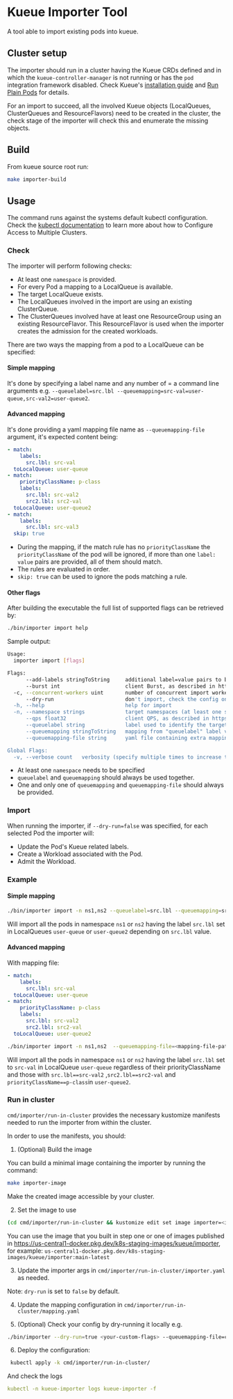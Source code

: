 # Kueue Importer Tool

A tool able to import existing pods into kueue.

## Cluster setup

The importer should run in a cluster having the Kueue CRDs defined and in which the `kueue-controller-manager` is not running or has the `pod` integration framework disabled. Check Kueue's [installation guide](https://kueue.sigs.k8s.io/docs/installation/) and [Run Plain Pods](https://kueue.sigs.k8s.io/docs/tasks/run_plain_pods/#before-you-begin) for details.

For an import to succeed, all the involved Kueue objects (LocalQueues, ClusterQueues and ResourceFlavors) need to be created in the cluster, the check stage of the importer will check this and enumerate the missing objects.

## Build

From kueue source root run:

 ```bash
make importer-build

 ```

## Usage

The command runs against the systems default kubectl configuration. Check the [kubectl documentation](https://kubernetes.io/docs/tasks/access-application-cluster/configure-access-multiple-clusters/) to learn more about how to Configure Access to Multiple Clusters.

### Check

The importer will perform following checks:

- At least one `namespace` is provided.
- For every Pod a  mapping to a LocalQueue is available.
- The target LocalQueue exists.
- The LocalQueues involved in the import are using an existing ClusterQueue.
- The ClusterQueues involved have at least one ResourceGroup using an existing ResourceFlavor. This ResourceFlavor is used when the importer creates the admission for the created workloads.

There are two ways the mapping from a pod to a LocalQueue can be specified:

#### Simple mapping

It's done by specifying a label name and any number of <label-value>=<localQueue-name> a command line arguments e.g.  `--queuelabel=src.lbl --queuemapping=src-val=user-queue,src-val2=user-queue2`.

#### Advanced mapping

It's done providing a yaml mapping file name as `--queuemapping-file` argument, it's expected content being:

```yaml
- match:
    labels:
      src.lbl: src-val
  toLocalQueue: user-queue
- match:
    priorityClassName: p-class
    labels:
      src.lbl: src-val2
      src2.lbl: src2-val
  toLocalQueue: user-queue2
- match:
    labels:
      src.lbl: src-val3
  skip: true
```

- During the mapping, if the match rule has no `priorityClassName` the `priorityClassName` of the pod will be ignored, if more than one `label: value` pairs are provided, all of them should match.
- The rules are evaluated in order.
- `skip: true` can be used to ignore the pods matching a rule.

#### Other flags

After building the executable the full list of supported flags can be retrieved by:

```bash
./bin/importer import help
```
Sample output:

```bash
Usage:
  importer import [flags]

Flags:
      --add-labels stringToString     additional label=value pairs to be added to the imported pods and created workloads (default [])
      --burst int                     client Burst, as described in https://kubernetes.io/docs/reference/config-api/apiserver-eventratelimit.v1alpha1/#eventratelimit-admission-k8s-io-v1alpha1-Limit (default 50)
  -c, --concurrent-workers uint       number of concurrent import workers (default 8)
      --dry-run                       don't import, check the config only (default true)
  -h, --help                          help for import
  -n, --namespace strings             target namespaces (at least one should be provided)
      --qps float32                   client QPS, as described in https://kubernetes.io/docs/reference/config-api/apiserver-eventratelimit.v1alpha1/#eventratelimit-admission-k8s-io-v1alpha1-Limit (default 50)
      --queuelabel string             label used to identify the target local queue
      --queuemapping stringToString   mapping from "queuelabel" label values to local queue names (default [])
      --queuemapping-file string      yaml file containing extra mappings from "queuelabel" label values to local queue names

Global Flags:
  -v, --verbose count   verbosity (specify multiple times to increase the log level)

```

- At least one `namespace` needs to be specified
- `queuelabel` and `queuemapping` should always be used together.
- One and only one of `queuemapping` and `queuemapping-file` should always be provided.


### Import

When running the importer, if `--dry-run=false` was specified, for each selected Pod the importer will:

- Update the Pod's Kueue related labels.
- Create a Workload associated with the Pod.
- Admit the Workload.

### Example

#### Simple mapping

```bash
./bin/importer import -n ns1,ns2 --queuelabel=src.lbl --queuemapping=src-val=user-queue,src-val2=user-queue2 --dry-run=false
```

 Will import all the pods in namespace `ns1` or `ns2` having the label `src.lbl` set in LocalQueues `user-queue` or `user-queue2` depending on `src.lbl` value.

#### Advanced mapping

 With mapping file:

```yaml
- match:
    labels:
      src.lbl: src-val
  toLocalQueue: user-queue
- match:
    priorityClassName: p-class
    labels:
      src.lbl: src-val2
      src2.lbl: src2-val
  toLocalQueue: user-queue2
```

```bash
./bin/importer import -n ns1,ns2  --queuemapping-file=<mapping-file-path> --dry-run=false
```

 Will import all the pods in namespace `ns1` or `ns2` having the label `src.lbl` set to `src-val` in LocalQueue `user-queue` regardless of their priorityClassName and those with `src.lbl==src-val2` ,`src2.lbl==src2-val` and `priorityClassName==p-class`in `user-queue2`.

### Run in cluster

`cmd/importer/run-in-cluster` provides the necessary kustomize manifests needed to run the importer from within the cluster.

In order to use the manifests, you should:

1. (Optional) Build the image

You can build a minimal image containing the importer by running the command:

```bash
make importer-image
```

Make the created image accessible by your cluster.


2. Set the image to use

```bash
(cd cmd/importer/run-in-cluster && kustomize edit set image importer=<image:tag>)
```
You can use the image that you built in step one or one of images published in
https://us-central1-docker.pkg.dev/k8s-staging-images/kueue/importer, for example:
`us-central1-docker.pkg.dev/k8s-staging-images/kueue/importer:main-latest`

3. Update the importer args in `cmd/importer/run-in-cluster/importer.yaml` as needed.

Note: `dry-run` is set to `false` by default.

4. Update the mapping configuration in `cmd/importer/run-in-cluster/mapping.yaml`

5. (Optional) Check your config by dry-running it locally e.g.
```bash
./bin/importer --dry-run=true <your-custom-flags> --queuemapping-file=cmd/importer/run-in-cluster/mapping.yaml
```

6. Deploy the configuration:

```bash
 kubectl apply -k cmd/importer/run-in-cluster/
```

And check the logs

```yaml
kubectl -n kueue-importer logs kueue-importer -f
```

